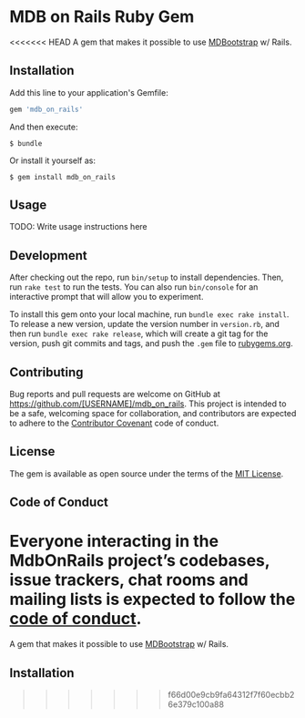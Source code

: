 # MDB on Rails Ruby Gem
<<<<<<< HEAD
A gem  that makes it possible to use [MDBootstrap](https://mdbootstrap.com/ "Oficial MDBootstrap website") w/ Rails.


## Installation

Add this line to your application's Gemfile:

```ruby
gem 'mdb_on_rails'
```

And then execute:

    $ bundle

Or install it yourself as:

    $ gem install mdb_on_rails

## Usage

TODO: Write usage instructions here

## Development

After checking out the repo, run `bin/setup` to install dependencies. Then, run `rake test` to run the tests. You can also run `bin/console` for an interactive prompt that will allow you to experiment.

To install this gem onto your local machine, run `bundle exec rake install`. To release a new version, update the version number in `version.rb`, and then run `bundle exec rake release`, which will create a git tag for the version, push git commits and tags, and push the `.gem` file to [rubygems.org](https://rubygems.org).

## Contributing

Bug reports and pull requests are welcome on GitHub at https://github.com/[USERNAME]/mdb_on_rails. This project is intended to be a safe, welcoming space for collaboration, and contributors are expected to adhere to the [Contributor Covenant](http://contributor-covenant.org) code of conduct.

## License

The gem is available as open source under the terms of the [MIT License](https://opensource.org/licenses/MIT).

## Code of Conduct

Everyone interacting in the MdbOnRails project’s codebases, issue trackers, chat rooms and mailing lists is expected to follow the [code of conduct](https://github.com/[USERNAME]/mdb_on_rails/blob/master/CODE_OF_CONDUCT.md).
=======
A gem  that makes it possible to use [MDBootstrap](https://mdbootstrap.com/ "Oficial MDBootstrap website") w/ Rails. 

## Installation


>>>>>>> f66d00e9cb9fa64312f7f60ecbb26e379c100a88
